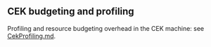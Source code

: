 ## CEK budgeting and profiling

Profiling and resource budgeting overhead in the CEK machine: see [CekProfiling.md](./CekProfiling.md). 